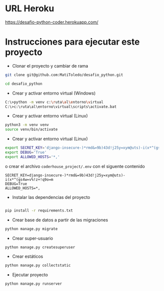 # URL Heroku

https://desafio-python-coder.herokuapp.com/

# Instrucciones para ejecutar este proyecto

- Clonar el proyecto y cambiar de rama
```bash
git clone git@github.com:MatiToledo/desafio_python.git

cd desafio_python

```

- Crear y activar entorno virtual (Windows)
```bash
C:\>python -m venv c:\ruta\al\entorno\virtual
C:\>c:\ruta\al\entorno\virtual\scripts\activate.bat
```

- Crear y activar entorno virtual (Linux)
```bash
python3 -m venv venv
source venv/bin/activate
```

- Crear y activar entorno virtual (Linux)
```bash
export SECRET_KEY='django-insecure-)*rmd&=9b)43d!j25y=xym@uts)-i(x*^(gs4w=v%!z+!q9o=m'
export DEBUG='True'
export ALLOWED_HOSTS='*,'
```
o crear el archivo `coderhouse_project/.env` con el siguente contenido
```text
SECRET_KEY=django-insecure-)*rmd&=9b)43d!j25y=xym@uts)-i(x*^(gs4w=v%!z+!q9o=m
DEBUG=True
ALLOWED_HOSTS=*,
```

- Instalar las dependencias del proyecto
```bash

pip install -r requirements.txt
```

- Crear base de datos a partir de las migraciones
```bash
python manage.py migrate
```

- Crear super-usuario
```bash
python manage.py createsuperuser
```


- Crear estáticos
```bash
python manage.py collectstatic
```

- Ejecutar proyecto
```bash
python manage.py runserver
```
